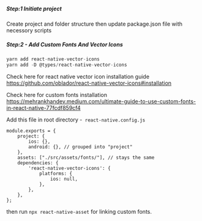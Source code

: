 ##### Step:1 Initiate project
Create project and folder structure then update package.json file with necessory  scripts

##### Step:2 - Add Custom Fonts And Vector Icons
```javascript
yarn add react-native-vector-icons
yarn add -D @types/react-native-vector-icons
```
Check here for react native vector icon installation guide
https://github.com/oblador/react-native-vector-icons#installation

Check here for custom fonts installation
https://mehrankhandev.medium.com/ultimate-guide-to-use-custom-fonts-in-react-native-77fcdf859cf4

Add this file in root directory  -` react-native.config.js`


    module.exports = {
        project: {
            ios: {},
            android: {}, // grouped into "project"
        },
        assets: ["./src/assets/fonts/"], // stays the same
        dependencies: {
            'react-native-vector-icons': {
                platforms: {
                    ios: null,
                },
            },
        },
    };
	
then run `npx react-native-asset` for linking custom fonts.


